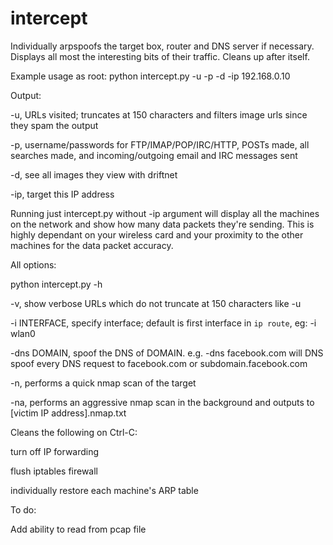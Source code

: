 intercept
========

Individually arpspoofs the target box, router and DNS server if necessary. Displays all most the interesting bits of their traffic. Cleans up after itself. 

Example usage as root:
python intercept.py -u -p -d -ip 192.168.0.10

Output: 

-u, URLs visited; truncates at 150 characters and filters image urls since they spam the output 

-p, username/passwords for FTP/IMAP/POP/IRC/HTTP, POSTs made, all searches made, and incoming/outgoing email and IRC messages sent

-d, see all images they view with driftnet

-ip, target this IP address 


Running just intercept.py without -ip argument will display all the machines on the network and show how many data packets they're sending. This is highly dependant on your wireless card and your proximity to the other machines for the data packet accuracy. 


All options:

python intercept.py -h


-v, show verbose URLs which do not truncate at 150 characters like -u

-i INTERFACE, specify interface; default is first interface in `ip route`, eg: -i wlan0

-dns DOMAIN, spoof the DNS of DOMAIN. e.g. -dns facebook.com will DNS spoof every DNS request to facebook.com or subdomain.facebook.com

-n, performs a quick nmap scan of the target

-na, performs an aggressive nmap scan in the background and outputs to [victim IP address].nmap.txt


Cleans the following on Ctrl-C:

  turn off IP forwarding

  flush iptables firewall

  individually restore each machine's ARP table


To do:

Add ability to read from pcap file

